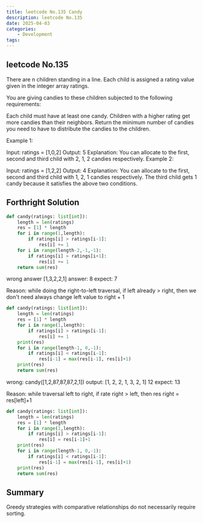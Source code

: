 ```yaml
---
title: leetcode No.135 Candy
description: leetcode No.135
date: 2025-04-03
categories:
    - Development
tags:
---
```


## leetcode No.135

There are n children standing in a line. Each child is assigned a rating value given in the integer array ratings.

You are giving candies to these children subjected to the following requirements:

Each child must have at least one candy.
Children with a higher rating get more candies than their neighbors.
Return the minimum number of candies you need to have to distribute the candies to the children.

 

Example 1:

Input: ratings = [1,0,2]
Output: 5
Explanation: You can allocate to the first, second and third child with 2, 1, 2 candies respectively.
Example 2:

Input: ratings = [1,2,2]
Output: 4
Explanation: You can allocate to the first, second and third child with 1, 2, 1 candies respectively.
The third child gets 1 candy because it satisfies the above two conditions.

## Forthright Solution

```py
def candy(ratings: list[int]):
    length = len(ratings)
    res = [1] * length
    for i in range(1,length):
        if ratings[i] > ratings[i-1]:
            res[i] += 1
    for i in range(length-2,-1,-1):
        if ratings[i] > ratings[i+1]:
            res[i] += 1
    return sum(res)
```

wrong answer
[1,3,2,2,1]
answer: 8
expect: 7

Reason: while doing the right-to-left traversal,
if left already > right, then we don't need always change left value to right + 1

```py
def candy(ratings: list[int]):
    length = len(ratings)
    res = [1] * length
    for i in range(1,length):
        if ratings[i] > ratings[i-1]:
            res[i] += 1
    print(res)
    for i in range(length-1, 0,-1):
        if ratings[i] < ratings[i-1]:
            res[i-1] = max(res[i-1], res[i]+1)
    print(res)
    return sum(res)
```

wrong: candy([1,2,87,87,87,2,1])
output: [1, 2, 2, 1, 3, 2, 1]  12
expect: 13

Reason: while traversal left to right, if rate right > left, then res right = res[left]+1

```py
def candy(ratings: list[int]):
    length = len(ratings)
    res = [1] * length
    for i in range(1,length):
        if ratings[i] > ratings[i-1]:
            res[i] = res[i-1]+1
    print(res)
    for i in range(length-1, 0,-1):
        if ratings[i] < ratings[i-1]:
            res[i-1] = max(res[i-1], res[i]+1)
    print(res)
    return sum(res)
```

## Summary

Greedy strategies with comparative relationships do not necessarily require sorting.
